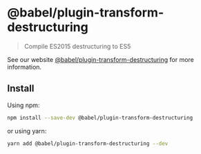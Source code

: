 # @babel/plugin-transform-destructuring

> Compile ES2015 destructuring to ES5

See our website [@babel/plugin-transform-destructuring](https://babeljs.io/docs/babel-plugin-transform-destructuring) for more information.

## Install

Using npm:

```sh
npm install --save-dev @babel/plugin-transform-destructuring
```

or using yarn:

```sh
yarn add @babel/plugin-transform-destructuring --dev
```
